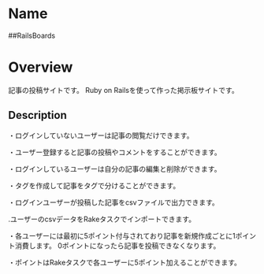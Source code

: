 # Name

##RailsBoards

# Overview
記事の投稿サイトです。
Ruby on Railsを使って作った掲示板サイトです。
## Description
・ログインしていないユーザーは記事の閲覧だけできます。

・ユーザー登録すると記事の投稿やコメントをすることができます。

・ログインしているユーザーは自分の記事の編集と削除ができます。

・タグを作成して記事をタグで分けることができます。

・ログインユーザーが投稿した記事をcsvファイルで出力できます。

.ユーザーのcsvデータをRakeタスクでインポートできます。

・各ユーザーには最初に5ポイント付与されており記事を新規作成ごとに1ポイント消費します。
0ポイントになったら記事を投稿できなくなります。

・ポイントはRakeタスクで各ユーザーに5ポイント加えることができます。
